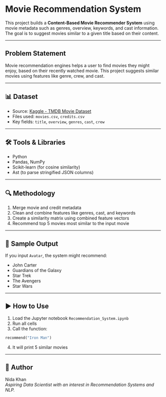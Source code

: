 
#  Movie Recommendation System

This project builds a **Content-Based Movie Recommender System** using movie metadata such as genres, overview, keywords, and cast information. The goal is to suggest movies similar to a given title based on their content. 

---

##  Problem Statement

Movie recommendation engines helps a user to find movies they might enjoy, based on their recently watched movie. This project suggests similar movies using features like genre, crew, and cast.

---

## 📊 Dataset

- Source: [Kaggle - TMDB Movie Dataset](https://www.kaggle.com/datasets/tmdb/tmdb-movie-metadata)
- Files used: `movies.csv`, `credits.csv`
- Key fields: `title`, `overview`, `genres`, `cast`, `crew`

---

## 🛠️ Tools & Libraries

- Python
- Pandas, NumPy
- Scikit-learn (for cosine similarity)
- Ast (to parse stringified JSON columns)

---

## 🔍 Methodology

1. Merge movie and credit metadata
2. Clean and combine features like genres, cast, and keywords
3. Create a similarity matrix using combined feature vectors
4. Recommend top 5 movies most similar to the input movie

---

## 🎯 Sample Output

If you input `Avatar`, the system might recommend:
- John Carter  
- Guardians of the Galaxy  
- Star Trek  
- The Avengers  
- Star Wars

---

## ▶️ How to Use

1. Load the Jupyter notebook `Recommendation_System.ipynb`
2. Run all cells
3. Call the function:
```python
recommend("Iron Man")
```
4. It will print 5 similar movies

---

## 📌 Author

Nida Khan  
*Aspiring Data Scientist with an interest in Recommendation Systems and NLP.*
